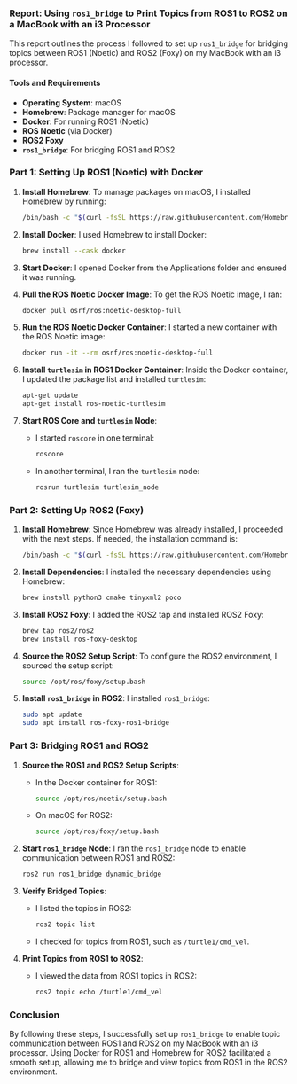 ### Report: Using `ros1_bridge` to Print Topics from ROS1 to ROS2 on a MacBook with an i3 Processor

This report outlines the process I followed to set up `ros1_bridge` for bridging topics between ROS1 (Noetic) and ROS2 (Foxy) on my MacBook with an i3 processor.

#### Tools and Requirements
- **Operating System**: macOS
- **Homebrew**: Package manager for macOS
- **Docker**: For running ROS1 (Noetic)
- **ROS Noetic** (via Docker)
- **ROS2 Foxy**
- **`ros1_bridge`**: For bridging ROS1 and ROS2

### Part 1: Setting Up ROS1 (Noetic) with Docker

1. **Install Homebrew**:
   To manage packages on macOS, I installed Homebrew by running:
   ```bash
   /bin/bash -c "$(curl -fsSL https://raw.githubusercontent.com/Homebrew/install/HEAD/install.sh)"
   ```

2. **Install Docker**:
   I used Homebrew to install Docker:
   ```bash
   brew install --cask docker
   ```

3. **Start Docker**:
   I opened Docker from the Applications folder and ensured it was running.

4. **Pull the ROS Noetic Docker Image**:
   To get the ROS Noetic image, I ran:
   ```bash
   docker pull osrf/ros:noetic-desktop-full
   ```

5. **Run the ROS Noetic Docker Container**:
   I started a new container with the ROS Noetic image:
   ```bash
   docker run -it --rm osrf/ros:noetic-desktop-full
   ```

6. **Install `turtlesim` in ROS1 Docker Container**:
   Inside the Docker container, I updated the package list and installed `turtlesim`:
   ```bash
   apt-get update
   apt-get install ros-noetic-turtlesim
   ```

7. **Start ROS Core and `turtlesim` Node**:
   - I started `roscore` in one terminal:
     ```bash
     roscore
     ```
   - In another terminal, I ran the `turtlesim` node:
     ```bash
     rosrun turtlesim turtlesim_node
     ```

### Part 2: Setting Up ROS2 (Foxy)

1. **Install Homebrew**:
   Since Homebrew was already installed, I proceeded with the next steps. If needed, the installation command is:
   ```bash
   /bin/bash -c "$(curl -fsSL https://raw.githubusercontent.com/Homebrew/install/HEAD/install.sh)"
   ```

2. **Install Dependencies**:
   I installed the necessary dependencies using Homebrew:
   ```bash
   brew install python3 cmake tinyxml2 poco
   ```

3. **Install ROS2 Foxy**:
   I added the ROS2 tap and installed ROS2 Foxy:
   ```bash
   brew tap ros2/ros2
   brew install ros-foxy-desktop
   ```

4. **Source the ROS2 Setup Script**:
   To configure the ROS2 environment, I sourced the setup script:
   ```bash
   source /opt/ros/foxy/setup.bash
   ```

5. **Install `ros1_bridge` in ROS2**:
   I installed `ros1_bridge`:
   ```bash
   sudo apt update
   sudo apt install ros-foxy-ros1-bridge
   ```

### Part 3: Bridging ROS1 and ROS2

1. **Source the ROS1 and ROS2 Setup Scripts**:
   - In the Docker container for ROS1:
     ```bash
     source /opt/ros/noetic/setup.bash
     ```
   - On macOS for ROS2:
     ```bash
     source /opt/ros/foxy/setup.bash
     ```

2. **Start `ros1_bridge` Node**:
   I ran the `ros1_bridge` node to enable communication between ROS1 and ROS2:
   ```bash
   ros2 run ros1_bridge dynamic_bridge
   ```

3. **Verify Bridged Topics**:
   - I listed the topics in ROS2:
     ```bash
     ros2 topic list
     ```
   - I checked for topics from ROS1, such as `/turtle1/cmd_vel`.

4. **Print Topics from ROS1 to ROS2**:
   - I viewed the data from ROS1 topics in ROS2:
     ```bash
     ros2 topic echo /turtle1/cmd_vel
     ```

### Conclusion
By following these steps, I successfully set up `ros1_bridge` to enable topic communication between ROS1 and ROS2 on my MacBook with an i3 processor. Using Docker for ROS1 and Homebrew for ROS2 facilitated a smooth setup, allowing me to bridge and view topics from ROS1 in the ROS2 environment.
